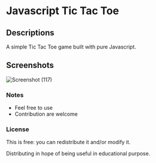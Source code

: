 # Javascript Tic Tac Toe

## Descriptions
A simple Tic Tac Toe game built with pure Javascript.

## Screenshots
![Screenshot (117)](https://user-images.githubusercontent.com/67702761/206989719-8fe1c14d-4786-46c2-b87f-8dadbb2ad9e9.png)


### Notes

- Feel free to use
- Contribution are welcome

### License
This is free: you can redistribute it and/or modify it.

Distributing in hope of being useful in educational purpose.
